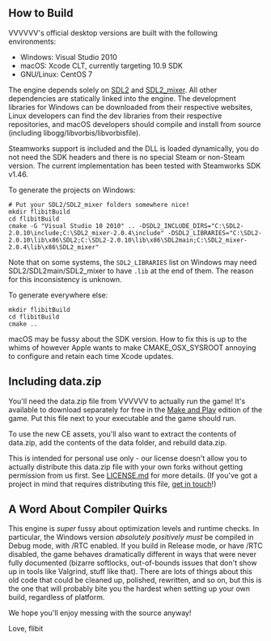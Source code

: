 How to Build
------------
VVVVVV's official desktop versions are built with the following environments:

- Windows: Visual Studio 2010
- macOS: Xcode CLT, currently targeting 10.9 SDK
- GNU/Linux: CentOS 7

The engine depends solely on [SDL2](https://libsdl.org/) and
[SDL2_mixer](https://www.libsdl.org/projects/SDL_mixer/). All other dependencies
are statically linked into the engine. The development libraries for Windows can
be downloaded from their respective websites, Linux developers can find the dev
libraries from their respective repositories, and macOS developers should
compile and install from source (including libogg/libvorbis/libvorbisfile).

Steamworks support is included and the DLL is loaded dynamically, you do not
need the SDK headers and there is no special Steam or non-Steam version. The
current implementation has been tested with Steamworks SDK v1.46.

To generate the projects on Windows:
```
# Put your SDL2/SDL2_mixer folders somewhere nice!
mkdir flibitBuild
cd flibitBuild
cmake -G "Visual Studio 10 2010" .. -DSDL2_INCLUDE_DIRS="C:\SDL2-2.0.10\include;C:\SDL2_mixer-2.0.4\include" -DSDL2_LIBRARIES="C:\SDL2-2.0.10\lib\x86\SDL2;C:\SDL2-2.0.10\lib\x86\SDL2main;C:\SDL2_mixer-2.0.4\lib\x86\SDL2_mixer"
```

Note that on some systems, the `SDL2_LIBRARIES` list on Windows may need
SDL2/SDL2main/SDL2_mixer to have `.lib` at the end of them. The reason for this
inconsistency is unknown.

To generate everywhere else:
```
mkdir flibitBuild
cd flibitBuild
cmake ..
```

macOS may be fussy about the SDK version. How to fix this is up to the whims of
however Apple wants to make CMAKE_OSX_SYSROOT annoying to configure and retain
each time Xcode updates.

Including data.zip
------------
You'll need the data.zip file from VVVVVV to actually run the game! It's
available to download separately for free in the
[Make and Play](https://thelettervsixtim.es/makeandplay/)
edition of the game. Put this file next to your executable and the game should
run.

To use the new CE assets, you'll also want to extract the contents of data.zip,
add the contents of the data folder, and rebuild data.zip.

This is intended for personal use only - our license doesn't allow you to
actually distribute this data.zip file with your own forks without getting
permission from us first. See [LICENSE.md](../LICENSE.md) for more details. (If
you've got a project in mind that requires distributing this
file, [get in touch](http://distractionware.com/email/)!)

A Word About Compiler Quirks
----------------------------

This engine is _super_ fussy about optimization levels and runtime checks. In
particular, the Windows version _absolutely positively must_ be compiled in
Debug mode, with /RTC enabled. If you build in Release mode, or have /RTC
disabled, the game behaves dramatically different in ways that were never fully
documented (bizarre softlocks, out-of-bounds issues that don't show up in tools
like Valgrind, stuff like that). There are lots of things about this old code
that could be cleaned up, polished, rewritten, and so on, but this is the one
that will probably bite you the hardest when setting up your own build,
regardless of platform.

We hope you'll enjoy messing with the source anyway!

Love, flibit
